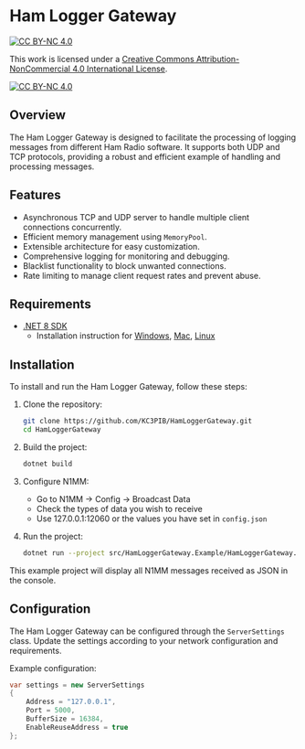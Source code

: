 # Ham Logger Gateway
[![CC BY-NC 4.0][cc-by-nc-shield]][cc-by-nc]

This work is licensed under a
[Creative Commons Attribution-NonCommercial 4.0 International License][cc-by-nc].

[![CC BY-NC 4.0][cc-by-nc-image]][cc-by-nc]

[cc-by-nc]: https://creativecommons.org/licenses/by-nc/4.0/
[cc-by-nc-image]: https://licensebuttons.net/l/by-nc/4.0/88x31.png
[cc-by-nc-shield]: https://img.shields.io/badge/License-CC%20BY--NC%204.0-lightgrey.svg

## Overview

The Ham Logger Gateway is designed to facilitate the processing of logging messages from different Ham Radio software. It supports both UDP and TCP protocols, providing a robust and efficient example of handling and processing messages.

## Features

- Asynchronous TCP and UDP server to handle multiple client connections concurrently.
- Efficient memory management using `MemoryPool`.
- Extensible architecture for easy customization.
- Comprehensive logging for monitoring and debugging.
- Blacklist functionality to block unwanted connections.
- Rate limiting to manage client request rates and prevent abuse.

## Requirements
- [.NET 8 SDK](https://docs.microsoft.com/en-us/dotnet/core/install/)
   - Installation instruction for [Windows](https://docs.microsoft.com/en-us/dotnet/core/install/windows?tabs=net60), [Mac](https://docs.microsoft.com/en-us/dotnet/core/install/macos), [Linux](https://docs.microsoft.com/en-us/dotnet/core/install/linux)

## Installation
To install and run the Ham Logger Gateway, follow these steps:

1. Clone the repository:
    ```sh
    git clone https://github.com/KC3PIB/HamLoggerGateway.git
    cd HamLoggerGateway
    ```

2. Build the project:
    ```sh
    dotnet build
    ```

3. Configure N1MM:
   - Go to N1MM -> Config -> Broadcast Data
   - Check the types of data you wish to receive
   - Use 127.0.0.1:12060 or the values you have set in `config.json`

4. Run the project:
    ```sh
    dotnet run --project src/HamLoggerGateway.Example/HamLoggerGateway.Example.csproj
    ```

This example project will display all N1MM messages received as JSON in the console.

## Configuration

The Ham Logger Gateway can be configured through the `ServerSettings` class. Update the settings according to your network configuration and requirements.

Example configuration:
```csharp
var settings = new ServerSettings
{
    Address = "127.0.0.1",
    Port = 5000,
    BufferSize = 16384,
    EnableReuseAddress = true
};

